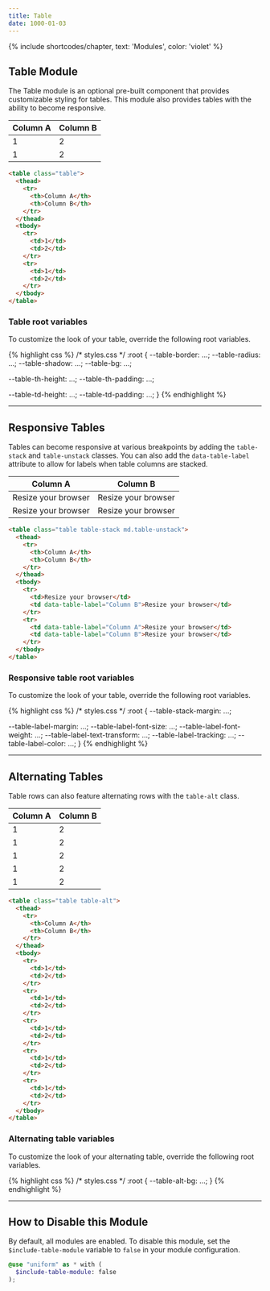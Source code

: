 ```yaml
---
title: Table
date: 1000-01-03
---
```


{% include shortcodes/chapter, text: 'Modules', color: 'violet' %}

## Table Module

The Table module is an optional pre-built component that provides customizable styling for tables. This module also provides tables with the ability to become responsive.

<section class="radius-sm bg-silver-100 p-6">
  <table class="table">
    <thead>
      <tr>
        <th>Column A</th>
        <th>Column B</th>
      </tr>
    </thead>
    <tbody>
      <tr>
        <td>1</td>
        <td>2</td>
      </tr>
      <tr>
        <td>1</td>
        <td>2</td>
      </tr>
    </tbody>
  </table>
</section>

```html
<table class="table">
  <thead>
    <tr>
      <th>Column A</th>
      <th>Column B</th>
    </tr>
  </thead>
  <tbody>
    <tr>
      <td>1</td>
      <td>2</td>
    </tr>
    <tr>
      <td>1</td>
      <td>2</td>
    </tr>
  </tbody>
</table>
```

<div class="mb-10"></div>

### Table root variables

To customize the look of your table, override the following root variables.

<div class="bg-black radius-sm overflow-auto">
{% highlight css %}
/* styles.css */
:root {
  --table-border: ...;
  --table-radius: ...;
  --table-shadow: ...;
  --table-bg: ...;

  --table-th-height: ...;
  --table-th-padding: ...;

  --table-td-height: ...;
  --table-td-padding: ...;
}
{% endhighlight %}
</div>

---

## Responsive Tables

Tables can become responsive at various breakpoints by adding the `table-stack` and `table-unstack` classes. You can also add the `data-table-label` attribute to allow for labels when table columns are stacked.

<section class="radius-sm bg-silver-100 p-6">
  <table class="table table-stack md.table-unstack">
    <thead>
      <tr>
        <th>Column A</th>
        <th>Column B</th>
      </tr>
    </thead>
    <tbody>
      <tr>
        <td>Resize your browser</td>
        <td data-table-label="Column B">Resize your browser</td>
      </tr>
      <tr>
        <td data-table-label="Column A">Resize your browser</td>
        <td data-table-label="Column B">Resize your browser</td>
      </tr>
    </tbody>
  </table>
</section>

```html
<table class="table table-stack md.table-unstack">
  <thead>
    <tr>
      <th>Column A</th>
      <th>Column B</th>
    </tr>
  </thead>
  <tbody>
    <tr>
      <td>Resize your browser</td>
      <td data-table-label="Column B">Resize your browser</td>
    </tr>
    <tr>
      <td data-table-label="Column A">Resize your browser</td>
      <td data-table-label="Column B">Resize your browser</td>
    </tr>
  </tbody>
</table>
```


<div class="mb-10"></div>

### Responsive table root variables

To customize the look of your table, override the following root variables.

<div class="bg-black radius-sm overflow-auto">
{% highlight css %}
/* styles.css */
:root {
  --table-stack-margin: ...;

  --table-label-margin: ...;
  --table-label-font-size: ...;
  --table-label-font-weight: ...;
  --table-label-text-transform: ...;
  --table-label-tracking: ...;
  --table-label-color: ...;
}
{% endhighlight %}
</div>

---

## Alternating Tables

Table rows can also feature alternating rows with the `table-alt` class.

<section class="radius-sm bg-silver-100 p-6">
  <table class="table table-alt">
    <thead>
      <tr>
        <th>Column A</th>
        <th>Column B</th>
      </tr>
    </thead>
    <tbody>
      <tr>
        <td>1</td>
        <td>2</td>
      </tr>
      <tr>
        <td>1</td>
        <td>2</td>
      </tr>
      <tr>
        <td>1</td>
        <td>2</td>
      </tr>
      <tr>
        <td>1</td>
        <td>2</td>
      </tr>
      <tr>
        <td>1</td>
        <td>2</td>
      </tr>
    </tbody>
  </table>
</section>

```html
<table class="table table-alt">
  <thead>
    <tr>
      <th>Column A</th>
      <th>Column B</th>
    </tr>
  </thead>
  <tbody>
    <tr>
      <td>1</td>
      <td>2</td>
    </tr>
    <tr>
      <td>1</td>
      <td>2</td>
    </tr>
    <tr>
      <td>1</td>
      <td>2</td>
    </tr>
    <tr>
      <td>1</td>
      <td>2</td>
    </tr>
    <tr>
      <td>1</td>
      <td>2</td>
    </tr>
  </tbody>
</table>
```

<div class="mb-10"></div>

### Alternating table variables

To customize the look of your alternating table, override the following root variables.

<div class="bg-black radius-sm overflow-auto">
{% highlight css %}
/* styles.css */
:root {
  --table-alt-bg: ...;
}
{% endhighlight %}
</div>

---

## How to Disable this Module

By default, all modules are enabled. To disable this module, set the `$include-table-module` variable to `false` in your module configuration.

```scss
@use "uniform" as * with (
  $include-table-module: false
);
```
